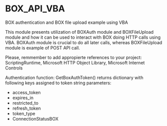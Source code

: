 # BOX_API_VBA
BOX authentication and BOX file upload example using VBA



This module presents utilization of BOXAuth module and BOXFileUpload module and how it can be used to interact with BOX doing HTTP calls using VBA.
BOXAuth module is crucial to do all later calls, whereas BOXFileUpload module is example of POST API call.

Please, remmember to add appropierte references to your project: ScriptingRuntime, Microsoft HTTP Object Library, Microsoft Internet Controls

Authentication function:
GetBoxAuthToken() 
returns dictionary with following keys assigned to token string parameters:
- access_token
- expires_in
- restricted_to
- refresh_token
- token_type
- ConnectionStatusBOX
